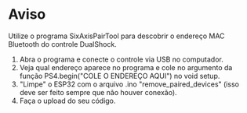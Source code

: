 # Aviso
Utilize o programa SixAxisPairTool para descobrir o endereço MAC Bluetooth do controle DualShock.
1. Abra o programa e conecte o controle via USB no computador.
2. Veja qual endereço aparece no programa e cole no argumento da função PS4.begin("COLE O ENDEREÇO AQUI") no void setup.
3. "Limpe" o ESP32 com o arquivo .ino "remove_paired_devices" (isso deve ser feito sempre que não houver conexão).
4. Faça o upload do seu código.
